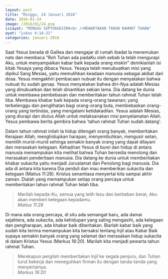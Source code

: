 ```yaml
---
layout: post
title: "Minggu, 24 Januari 2016"
date: 2016-01-24
image: /2016/01/24.png
isiayat: "MINGGU SEPTUAGESIMA<br />MEWARTAKAN TAHUN RAHMAT TUHAN"
ayat: "Lukas 4:14-21"
categories: januari-2016
---
```


Saat Yesus berada di Galilea dan mengajar di rumah ibadat Ia menemukan nats dan membaca "Roh Tuhan ada padaKu oleh sebab Ia telah mengurapi Aku, untuk menyampaikan kabar baik kepada orang miskin" demikianlah isi kitab Yesaya yang dibaca Yesus. Yesaya telah menubuatkan misi yang dipikul Sang Mesias, yaitu memulihkan keadaan manusia sebagai akibat dari dosa. Yesus mengakhiri pembacaan nubuat itu dengan menyatakan bahwa nubuat itu sudah genap. Yesus menyatakan bahwa diri-Nya adalah Mesias yang dinubuatkan dan telah dinantikan sekian lama. Dia datang ke dunia untuk membawa pembebasan dan memberitakan tahun rahmat Tuhan telah tiba. Membawa khabar baik kepada orang-orang tawanan; yang terbelenggu dan penglihatan bagi orang-orang buta, membebaskan orang-orang yang tertindas, yang mengalami ketidakadilan. Yesus adalah Mesias, yang diurapi dan diutus Allah untuk melaksanakan misi penyelamatan Allah. Yesus pembawa berita gembira bahwa 'tahun rahmat Tuhan sudah datang'.

Dalam tahun rahmat inilah Ia hidup ditengah orang banyak, memberitakan Kerajaan Allah, menghidupkan harapan, menyembuhkan, mengusir setan, memilih murid-murid sehinga semakin banyak orang yang dapat dilayani dan merasakan kelegaan. Kehadiran Yesus di bumi dan hidup di antara manusia memampukan kita melihat bahwa Tuhan bersedia menolong dan merasakan penderitaan manusia. Dia datang ke dunia untuk memberitakan khabar sukacita yaitu menjadi Juruslamat dan Penolong bagi manusia. Dia ada di antara kita karena Dia perduli dan mau memberikan sukacita dan kelegaan (Matius 11:28). Kristus senantiasa menyertai kita sampai akhir zaman. Dialah yang memampukan setiap orang percaya untuk memberitakan tahun rahmat Tuhan telah tiba.

<blockquote>Marilah kepada-Ku, semua yang letih lesu dan berbeban berat, Aku akan memberi kelegaan kepadamu.
<br /><cite>Matius 11:28</cite></blockquote>

Di mana ada orang percaya, di situ ada semangat baru, ada damai sejahtera, ada sukacita, ada kehidupan yang saling mengasihi, ada kelegaan dan pengharapan, ada khabar baik diberitakan. Biarlah kabar baik yang sudah kita terima memampukan kita bersaksi tentang Injil atau Kabar Baik supaya semakin banyak orang yang selamat dan merasakan hidup sukacita di dalam Kristus Yesus (Markus 16:20). Marilah kita menjadi pewarta tahun rahmat Tuhan.

<blockquote>Merekapun pergilah memberitakan Injil ke segala penjuru, dan Tuhan turut bekerja dan meneguhkan firman itu dengan tanda-tanda yang menyertainya.
<br /><cite>Markus 16:20</cite></blockquote>